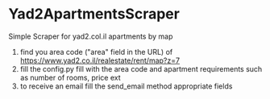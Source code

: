 # Yad2ApartmentsScraper

Simple Scraper for yad2.col.il apartments by map

1. find you area code ("area" field in the URL) of https://www.yad2.co.il/realestate/rent/map?z=7
2. fill the config.py fill with the area code and apartment requirements such as number of rooms, price ext
3. to receive an email fill the send_email method appropriate fields